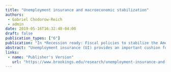 ```yaml
---
title: "Unemployment insurance and macroeconomic stabilization"
authors:
 - Gabriel Chodorow-Reich
 - admin
date: 2019-05-16T16:32:48-04:00
draft: false
publication_types: ["6"]
publication: "In *Recession ready: Fiscal policies to stabilize the American economy*"
abstract: "Unemployment insurance (UI) provides an important cushion for workers who lose their jobs. In addition, UI may act as a macroeconomic stabilizer during recessions. This chapter examines UI’s macroeconomic stabilization role, considering both the regular UI program which provides benefits to short-term unemployed workers as well as automatic and emergency extensions of benefits that cover long-term unemployed workers. We make a number of analytic points concerning the macroeconomic stabilization role of UI. First, recipiency rates in the regular UI program are quite low. Second, the automatic component of benefit extensions, Extended Benefits (EB), has played almost no role historically in providing timely, countercyclical stimulus while emergency programs are subject to implementation lags. Additionally, except during an exceptionally high and sustained period of unemployment, large UI extensions have limited scope to act as macroeconomic stabilizers even if they were made automatic because relatively few individuals reach long-term unemployment. Finally, the output effects from increasing the benefit amount for short-term unemployed are constrained by estimated consumption responses of below 1. We propose five changes to the UI system that would increase UI benefits during recessions and improve the macroeconomic stabilization role: (I) Expand eligibility and encourage take-up of regular UI benefits. (II) Make EB fully federally financed. (III) Remove look-back provisions from EB triggers that make automatic extensions turn off during periods of prolonged unemployment. (IV) Add additional automatic extensions to increase benefits during periods of extremely high unemployment. (V) Add an automatic federally financed increase in the weekly UI benefit amount during recessions. We caution that these reforms may not by themselves have a large macroeconomic impact. Still, they would help to better align the UI system with its *microeconomic* objective. Together with other policy reforms to automatic stabilizers, these proposed changes to the UI system could help to mitigate future recessions."
links:
 - name: "Publisher's Version"
   url: "https://www.brookings.edu/research/unemployment-insurance-and-macroeconomic-stabilization/"
---
```


